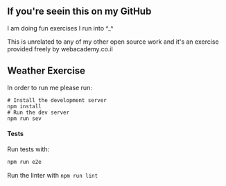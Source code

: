 ## If you're seein this on my GitHub

I am doing fun exercises I run into ^_^

This is unrelated to any of my other open source work and it's an exercise provided freely by webacademy.co.il 

## Weather Exercise

In order to run me please run:

```shell
# Install the development server
npm install
# Run the dev server
npm run sev
```

#### Tests

Run tests with:

```js
npm run e2e
```

Run the linter with `npm run lint`